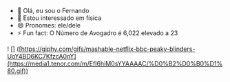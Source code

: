 - 👋 Olá, eu sou o Fernando
- 👀 Estou interessado em física
- 😄 Pronomes: ele/dele
- ⚡ Fun fact: O Número de Avogadro é 6,022 elevado a 23



! [] ([https://giphy.com/gifs/mashable-netflix-bbc-peaky-blinders-UoY4BD6KC7KfzcA0nY](https://media1.tenor.com/m/EfI6hiM0sYYAAAAC/%D0%B2%D0%B0%D1%80.gif))
